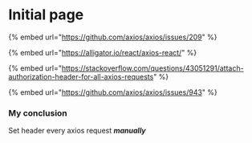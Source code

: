# Initial page



{% embed url="https://github.com/axios/axios/issues/209" %}

{% embed url="https://alligator.io/react/axios-react/" %}

{% embed url="https://stackoverflow.com/questions/43051291/attach-authorization-header-for-all-axios-requests" %}

{% embed url="https://github.com/axios/axios/issues/943" %}

### My conclusion

Set header every axios request _**manually**_

